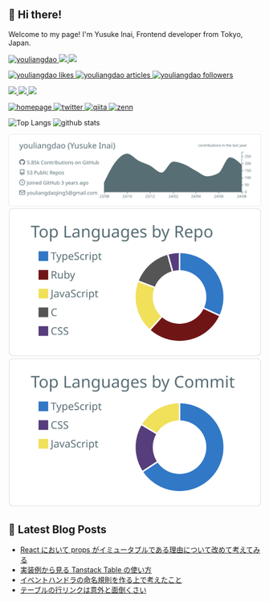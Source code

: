 ## 👋 Hi there!
Welcome to my page!
I'm Yusuke Inai, Frontend developer from Tokyo, Japan.
<p align="left">
  <a href="https://github.com/youliangdao/youliangdao/">
    <img src="https://komarev.com/ghpvc/?username=youliangdao" alt="youliangdao" />
  </a>
  <a href="http://twitter.com/yusuke_blog1026">
    <img height="20" src="https://img.shields.io/twitter/follow/yusuke_blog1026?label=Twitter&logo=twitter&style=flat" />
  </a>
  <a href="https://github.com/youliangdao">
    <img height="20" src="https://img.shields.io/github/followers/youliangdao?label=follow&logo=github&style=flat" />
  </a>
</p>
<p align="left">
  <!-- Like のバッジ -->
  <a href="https://zenn.dev/youliangdao">
    <img src="https://zenn.badge.nikaera.com/s/youliangdao/likes" alt="youliangdao likes" />
  </a>

  <!-- Articles のバッジ -->
  <a href="https://zenn.dev/youliangdao/articles">
    <img src="https://zenn.badge.nikaera.com/s/youliangdao/articles" alt="youliangdao articles" />
  </a>

  <!-- Followers のバッジ -->
  <a href="https://zenn.dev/youliangdao/followers">
    <img src="https://zenn.badge.nikaera.com/s/youliangdao/followers" alt="youliangdao followers" />
  </a>
</p>
<p align="left">
  <a href="http://qiita.com/yusuke_blog1026">
    <img height="20" src="https://qiita-badge.apiapi.app/s/yusuke_blog1026/contributions.svg" />
  </a>  
  <a href="http://qiita.com/yusuke_blog1026">
    <img height="20" src="https://qiita-badge.apiapi.app/s/yusuke_blog1026/posts.svg" />
  </a>
  <a href="http://qiita.com/yusuke_blog1026">
    <img height="20" src="https://qiita-badge.apiapi.app/s/yusuke_blog1026/followers.svg" />
  </a>
</p>

<p align="left"> 
  <a href="https://bento.me/youliangdao">
    <img alt="homepage" width="30px" src="https://simpleicons.org/icons/homeassistantcommunitystore.svg" />
  </a>
  <a href="https://twitter.com/yusuke_blog1026">
    <img alt="twitter" width="30px" src="https://simpleicons.org/icons/twitter.svg" />
  </a>
  <a href="https://qiita.com/yusuke_blog1026">
    <img alt="qiita" width="30px" src="https://simpleicons.org/icons/qiita.svg" />
  </a>
  <a href="https://zenn.dev/youliangdao" target="blank">
    <img src="https://simpleicons.org/icons/zenn.svg" alt="zenn" height="30" width="30" />
  </a>
</p>

<p align="left"> 
  <img alt="Top Langs" height="150px" src="https://github-readme-stats.vercel.app/api/top-langs/?username=youliangdao&layout=compact&count_private=true&show_icons=true&show_icons=true" />
  <img alt="github stats" height="150px" src="https://github-readme-stats.vercel.app/api?username=youliangdao&count_private=true&show_icons=true&show_icons=true" />
</p>

[![](https://raw.githubusercontent.com/youliangdao/youliangdao/master/profile-summary-card-output/default/0-profile-details.svg)](https://github.com/vn7n24fzkq/github-profile-summary-cards)
[![](https://raw.githubusercontent.com/youliangdao/youliangdao/master/profile-summary-card-output/default/1-repos-per-language.svg)](https://github.com/vn7n24fzkq/github-profile-summary-cards) [![](https://raw.githubusercontent.com/youliangdao/youliangdao/master/profile-summary-card-output/default/2-most-commit-language.svg)](https://github.com/vn7n24fzkq/github-profile-summary-cards)

## 📝 Latest Blog Posts
<!-- BLOG-POST-LIST:START -->
- [React において props がイミュータブルである理由について改めて考えてみる](https://zenn.dev/youliangdao/articles/react-modify-props)
- [実装例から見る Tanstack Table の使い方](https://zenn.dev/counterworks/articles/tanstack-table-design-pattern)
- [イベントハンドラの命名規則を作る上で考えたこと](https://zenn.dev/counterworks/articles/event-handler-basic-rule)
- [テーブルの行リンクは意外と面倒くさい](https://zenn.dev/counterworks/articles/table-row-next-link)
<!-- BLOG-POST-LIST:END -->

